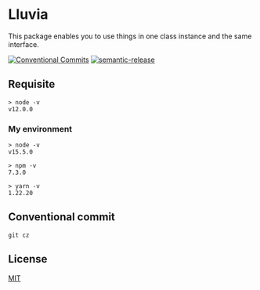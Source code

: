 # Lluvia

This package enables you to use things in one class instance and the same interface.

[![Conventional Commits](https://img.shields.io/badge/Conventional%20Commits-1.0.0-yellow.svg)](https://conventionalcommits.org)
[![semantic-release](https://img.shields.io/badge/%20%20%F0%9F%93%A6%F0%9F%9A%80-semantic--release-e10079.svg)](https://github.com/semantic-release/semantic-release)

## Requisite

```
> node -v
v12.0.0
```

### My environment

```
> node -v
v15.5.0

> npm -v
7.3.0

> yarn -v
1.22.20
```

## Conventional commit

```
git cz
```

## License

[MIT](LICENSE)
